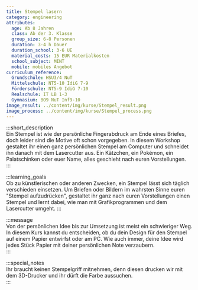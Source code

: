 ```yaml
---
title: Stempel lasern
category: engineering
attributes:
  age: Ab 8 Jahren
  class: Ab der 3. Klasse
  group_size: 6-8 Personen
  duration: 3-4 h Dauer
  duration_school: 3-6 UE
  material_costs: 15 EUR Materialkosten
  school_subject: MINT
  mobile: mobiles Angebot
curriculum_reference:
  Grundschule: HSU3/4 NuT
  Mittelschule: NT5-10 IdiG 7-9
  Förderschule: NT5-9 IdiG 7-10  
  Realschule: IT LB 1-3
  Gymnasium: BO9 NuT Inf9-10
image_result: ../content/img/kurse/Stempel_result.png
image_process: ../content/img/kurse/Stempel_process.png
---
```

:::short_description  
Ein Stempel ist wie der persönliche Fingerabdruck am Ende eines Briefes, doch leider sind die Motive oft schon vorgegeben. In diesem Workshop gestaltet ihr einen ganz persönlichen Stempel am Computer und schneidet ihn danach mit dem Lasercutter aus.  Ein Kätzchen, ein Pokémon, ein Palatschinken oder euer Name, alles geschieht nach euren Vorstellungen.            
:::

:::learning_goals  
Ob zu künstlerischen oder anderen Zwecken, ein Stempel lässt sich täglich verschieden einsetzen. Um Briefen oder Bildern im wahrsten Sinne euren "Stempel aufzudrücken", gestaltet ihr ganz nach euren Vorstellungen einen Stempel und lernt dabei, wie man mit Grafikprogrammen und dem Lasercutter umgeht.
:::

:::message  
Von der persönlichen Idee bis zur Umsetzung ist meist ein schwieriger Weg. In diesem Kurs kannst du entscheiden, ob du dein Design für den Stempel auf einem Papier entwirfst oder am PC. Wie auch immer, deine Idee wird jedes Stück Papier mit deiner persönlichen Note verzaubern.     
:::  

:::special_notes  
Ihr braucht keinen Stempelgriff mitnehmen, denn diesen drucken wir mit dem 3D-Drucker und ihr dürft die Farbe aussuchen.      
:::
